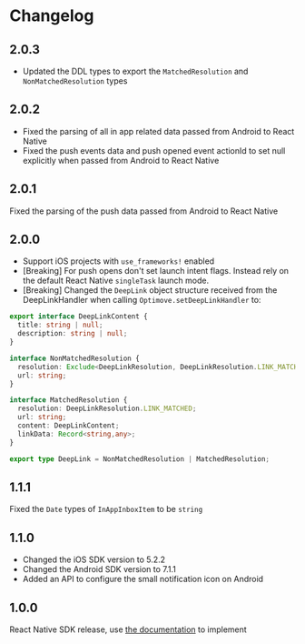 # Changelog

## 2.0.3

- Updated the DDL types to export the `MatchedResolution` and `NonMatchedResolution` types

## 2.0.2

- Fixed the parsing of all in app related data passed from Android to React Native
- Fixed the push events data and push opened event actionId to set null explicitly when passed from Android to React Native

## 2.0.1

Fixed the parsing of the push data passed from Android to React Native

## 2.0.0

- Support iOS projects with `use_frameworks!` enabled
- [Breaking] For push opens don't set launch intent flags. Instead rely on the default React Native `singleTask` launch mode.
- [Breaking] Changed the ```DeepLink``` object structure received from the DeepLinkHandler when calling ```Optimove.setDeepLinkHandler``` to:

```typescript
export interface DeepLinkContent {
  title: string | null;
  description: string | null;
}

interface NonMatchedResolution {
  resolution: Exclude<DeepLinkResolution, DeepLinkResolution.LINK_MATCHED>;
  url: string;
}

interface MatchedResolution {
  resolution: DeepLinkResolution.LINK_MATCHED;
  url: string;
  content: DeepLinkContent;
  linkData: Record<string,any>;
}

export type DeepLink = NonMatchedResolution | MatchedResolution;
```

## 1.1.1

Fixed the ```Date``` types of ```InAppInboxItem``` to be ```string```

## 1.1.0

- Changed the iOS SDK version to 5.2.2
- Changed the Android SDK version to 7.1.1
- Added an API to configure the small notification icon on Android

## 1.0.0

React Native SDK release, use [the documentation](https://github.com/optimove-tech/Optimove-SDK-React-Native/blob/main/README.md) to implement
